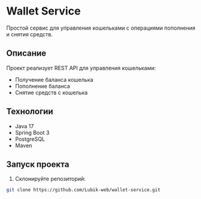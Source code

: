 # Wallet Service

Простой сервис для управления кошельками с операциями пополнения и снятия средств.

## Описание

Проект реализует REST API для управления кошельками:
- Получение баланса кошелька
- Пополнение баланса
- Снятие средств с кошелька

## Технологии

- Java 17
- Spring Boot 3
- PostgreSQL
- Maven

## Запуск проекта

1. Склонируйте репозиторий:

```bash
git clone https://github.com/Lubik-web/wallet-service.git